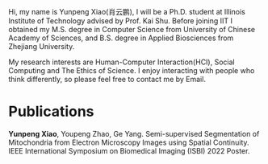Hi, my name is Yunpeng Xiao(肖云鹏), I will be a Ph.D. student at Illinois Institute of Technology advised by Prof. Kai Shu. Before joining IIT I obtained my M.S. degree in Computer Science from University of Chinese Academy of Sciences, and B.S. degree in Applied Biosciences from Zhejiang University.

My research interests are Human-Computer Interaction(HCI), Social Computing and The Ethics of Science. I enjoy interacting with people who think differently, so please feel free to contact me by Email.

Publications
======
**Yunpeng Xiao**, Youpeng Zhao, Ge Yang. Semi-supervised Segmentation of Mitochondria from Electron Microscopy Images using Spatial Continuity. IEEE International Symposium on Biomedical Imaging (ISBI) 2022 Poster.

